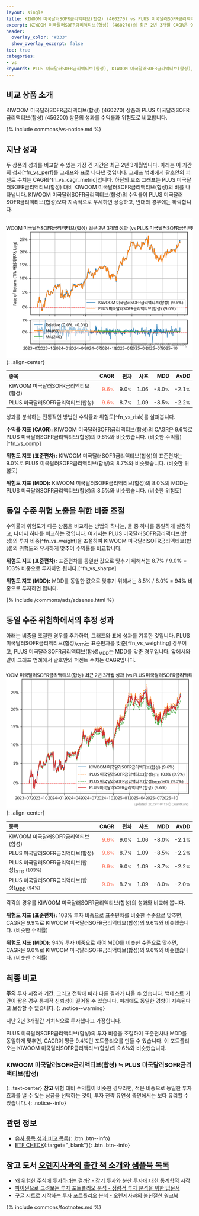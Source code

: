 ```yaml
---
layout: single
title: KIWOOM 미국달러SOFR금리액티브(합성) (460270) vs PLUS 미국달러SOFR금리액티브(합성) (456200)
excerpt: KIWOOM 미국달러SOFR금리액티브(합성) (460270)의 최근 2년 3개월 CAGR은 9.6%로 PLUS 미국달러SOFR금리액티브(합성) (456200)의 9.6%와 비슷했습니다.
header:
  overlay_color: "#333"
  show_overlay_excerpt: false
toc: true
categories:
- vs
keywords: PLUS 미국달러SOFR금리액티브(합성), KIWOOM 미국달러SOFR금리액티브(합성), KIWOOM 미국달러SOFR금리액티브(합성) PLUS 미국달러SOFR금리액티브(합성) 비교, 460270, 456200, 460270 460270 비교
---
```


## 비교 상품 소개


KIWOOM 미국달러SOFR금리액티브(합성) (460270) 상품과 PLUS 미국달러SOFR금리액티브(합성) (456200) 상품의 성과를 수익률과 위험도로 비교합니다.





{% include commons/vs-notice.md %}

## 지난 성과

두 상품의 성과를 비교할 수 있는 가장 긴 기간은 최근 2년 3개월입니다. 아래는 이 기간의 성과[^fn_vs_perf]를 그래프와 표로 나타낸 것입니다.
그래프 범례에서 괄호안의 퍼센트 수치는 CAGR[^fn_vs_cagr_metric]입니다.
하단의 보조 그래프는 PLUS 미국달러SOFR금리액티브(합성) 대비 KIWOOM 미국달러SOFR금리액티브(합성)의 비를 나타냅니다.
KIWOOM 미국달러SOFR금리액티브(합성)의 수익률이 PLUS 미국달러SOFR금리액티브(합성)보다 지속적으로 우세하면 상승하고, 반대의 경우에는 하락합니다.

![KIWOOM 미국달러SOFR금리액티브(합성)](/vs/images/460270-vs-456200_dual.png){: .align-center}

| **종목** | **CAGR** | **편차** | **샤프** | **MDD** | **AvDD** |
| :------------ | ------: | -----------: | -------: | ------: | -------: |
| KIWOOM 미국달러SOFR금리액티브(합성) | <span style="color: tomato">9.6<small>%</small></span> | 9.0<small>%</small> | 1.06 | -8.0<small>%</small> | -2.1<small>%</small> |
| PLUS 미국달러SOFR금리액티브(합성) | <span style="color: tomato">9.6<small>%</small></span> | 8.7<small>%</small> | 1.09 | -8.5<small>%</small> | -2.2<small>%</small> |

<!-- more -->


성과를 분석하는 전통적인 방법인 수익률과 위험도[^fn_vs_risk]를 살펴봅니다.

**수익률 지표 (CAGR):** KIWOOM 미국달러SOFR금리액티브(합성)의 CAGR은 9.6%로 PLUS 미국달러SOFR금리액티브(합성)의 9.6%와 비슷했습니다. (비슷한 수익률)[^fn_vs_comp]

**위험도 지표 (표준편차):** KIWOOM 미국달러SOFR금리액티브(합성)의 표준편차는 9.0%로 PLUS 미국달러SOFR금리액티브(합성)의 8.7%와 비슷했습니다. (비슷한 위험도)

**위험도 지표 (MDD):** KIWOOM 미국달러SOFR금리액티브(합성)의 8.0%의 MDD는 PLUS 미국달러SOFR금리액티브(합성)의 8.5%와 비슷했습니다. (비슷한 위험도)



## 동일 수준 위험 노출을 위한 비중 조절

수익률과 위험도가 다른 상품을 비교하는 방법의 하나는, 둘 중 하나를 동일하게 설정하고, 나머지 하나를 비교하는 것입니다.
여기서는 PLUS 미국달러SOFR금리액티브(합성)의 투자 비중[^fn_vs_weight]을 조절하여 KIWOOM 미국달러SOFR금리액티브(합성)의 위험도와 유사하게 맞추어 수익률를 비교합니다.

**위험도 지표 (표준편차):** 표준편차를 동일한 값으로 맞추기 위해서는 8.7% / 9.0% = 103% 비중으로 투자하면 됩니다.[^fn_vs_sharpe]

**위험도 지표 (MDD):** MDD를 동일한 값으로 맞추기 위해서는 8.5% / 8.0% = 94% 비중으로 투자하면 됩니다.


{% include /commons/ads/adsense.html %}



## 동일 수준 위험하에서의 추정 성과

아래는 비중을 조절한 경우를 추가하여, 그래프와 표에 성과를 기록한 것입니다.
PLUS 미국달러SOFR금리액티브(합성)<sub>STD</sub>는 표준편차를 맞춘[^fn_vs_weighting] 경우이고, PLUS 미국달러SOFR금리액티브(합성)<sub>MDD</sub>는 MDD를 맞춘 경우입니다.
앞에서와 같이 그래프 범례에서 괄호안의 퍼센트 수치는 CAGR입니다.


![KIWOOM 미국달러SOFR금리액티브(합성)](/vs/images/460270-vs-456200.png){: .align-center}



| **종목** | **CAGR** | **편차** | **샤프** | **MDD** | **AvDD** |
| :------------ | ------: | -----------: | -------: | ------: | -------: |
| KIWOOM 미국달러SOFR금리액티브(합성) | <span style="color: tomato">9.6<small>%</small></span> | 9.0<small>%</small> | 1.06 | -8.0<small>%</small> | -2.1<small>%</small> |
| PLUS 미국달러SOFR금리액티브(합성) | <span style="color: tomato">9.6<small>%</small></span> | 8.7<small>%</small> | 1.09 | -8.5<small>%</small> | -2.2<small>%</small> |
| PLUS 미국달러SOFR금리액티브(합성)<sub>STD</sub> <small>(103%)</small> | <span style="color: tomato">9.9<small>%</small></span> | 9.0<small>%</small> | 1.09 | -8.7<small>%</small> | -2.2<small>%</small> |
| PLUS 미국달러SOFR금리액티브(합성)<sub>MDD</sub> <small>(94%)</small> | <span style="color: tomato">9.0<small>%</small></span> | 8.2<small>%</small> | 1.09 | -8.0<small>%</small> | -2.0<small>%</small> |



각각의 경우를 KIWOOM 미국달러SOFR금리액티브(합성)의 성과와 비교해 봅니다.

**위험도 지표 (표준편차):** 103% 투자 비중으로 표준편차를 비슷한 수준으로 맞추면, CAGR은 9.9%로 KIWOOM 미국달러SOFR금리액티브(합성)의 9.6%와 비슷했습니다. (비슷한 수익률)

**위험도 지표 (MDD):** 94% 투자 비중으로 하여 MDD를 비슷한 수준으로 맞추면, CAGR은 9.0%로 KIWOOM 미국달러SOFR금리액티브(합성)의 9.6%와 비슷했습니다. (비슷한 수익률)




## 최종 비교

**주의** 투자 시점과 기간, 그리고 전략에 따라 다른 결과가 나올 수 있습니다. 백테스트 기간이 짧은 경우 통계적 신뢰성이 떨어질 수 있습니다. 미래에도 동일한 경향이 지속된다고 보장할 수 없습니다.
{: .notice--warning}

지난 2년 3개월간 거치식으로 투자했다고 가정합니다.

PLUS 미국달러SOFR금리액티브(합성)의 투자 비중을 조절하여 표준편차나 MDD를 동일하게 맞추면, CAGR이 평균 9.4%인 포트폴리오를 만들 수 있습니다.
이 포트폴리오는 KIWOOM 미국달러SOFR금리액티브(합성)의 9.6%와 비슷했습니다.

### KIWOOM 미국달러SOFR금리액티브(합성) ≒ PLUS 미국달러SOFR금리액티브(합성)
{: .text-center}
**참고** 위험 대비 수익률이 비슷한 경우라면, 적은 비중으로 동일한 투자 효과를 낼 수 있는 상품을 선택하는 것이, 투자 전략 유연성 측면에서는 보다 유리할 수 있습니다.
{: .notice--info}


## 관련 정보

- [유사 종목 성과 비교 목록](/vs/){: .btn .btn--info}
- [ETF CHECK](https://www.etfcheck.co.kr/mobile/etpitem/456200/compare?compCode%5B%5D=460270){:target="_blank"}{: .btn .btn--info}


## 참고 도서 [오렌지사과의 출간 책 소개와 샘플북 목록](https://kongdori.tistory.com/691)

- [왜 위험한 주식에 투자하라는 걸까? - 장기 투자와 분산 투자에 대한 통계학적 시각](https://kongdori.tistory.com/421)
- [파이썬으로 그려보는 투자 포트폴리오 분석  - 정량적 투자 분석을 위한 입문서](https://kongdori.tistory.com/643)
- [구글 시트로 시작하는 투자 포트폴리오 분석 - 오렌지사과의 불친절한 워크북](https://kongdori.tistory.com/449)

{% include commons/footnotes.md %}